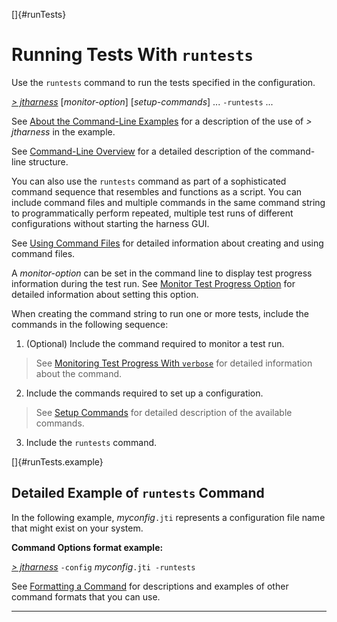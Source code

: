<!---
  $Id$

  Copyright (c) 2001, 2024, Oracle and/or its affiliates. All rights reserved.
  DO NOT ALTER OR REMOVE COPYRIGHT NOTICES OR THIS FILE HEADER.

  This code is free software; you can redistribute it and/or modify it
  under the terms of the GNU General Public License version 2 only, as
  published by the Free Software Foundation.  Oracle designates this
  particular file as subject to the "Classpath" exception as provided
  by Oracle in the LICENSE file that accompanied this code.

  This code is distributed in the hope that it will be useful, but WITHOUT
  ANY WARRANTY; without even the implied warranty of MERCHANTABILITY or
  FITNESS FOR A PARTICULAR PURPOSE.  See the GNU General Public License
  version 2 for more details (a copy is included in the LICENSE file that
  accompanied this code).

  You should have received a copy of the GNU General Public License version
  2 along with this work; if not, write to the Free Software Foundation,
  Inc., 51 Franklin St, Fifth Floor, Boston, MA 02110-1301 USA.

  Please contact Oracle, 500 Oracle Parkway, Redwood Shores, CA 94065 USA
  or visit www.oracle.com if you need additional information or have any
  questions.
-->

[]{#runTests}

# Running Tests With `runtests`

Use the `runtests` command to run the tests specified in the configuration.

[*\> jtharness*](aboutExamples.html) \[*monitor-option*\] \[*setup-commands*\] \... `-runtests` \...

See [About the Command-Line Examples](aboutExamples.html) for a description of the use of *\>
jtharness* in the example.

See [Command-Line Overview](commandLine.html) for a detailed description of the command-line
structure.

You can also use the `runtests` command as part of a sophisticated command sequence that resembles
and functions as a script. You can include command files and multiple commands in the same command
string to programmatically perform repeated, multiple test runs of different configurations without
starting the harness GUI.

See [Using Command Files](commandFile.html) for detailed information about creating and using
command files.

A *monitor-option* can be set in the command line to display test progress information during the
test run. See [Monitor Test Progress Option](verbose.html) for detailed information about setting
this option.

When creating the command string to run one or more tests, include the commands in the following
sequence:

1.  (Optional) Include the command required to monitor a test run.

> See [Monitoring Test Progress With `verbose`](verbose.html) for detailed information about the
> command.

2.  Include the commands required to set up a configuration.

> See [Setup Commands](setupCommands.html) for detailed description of the available commands.

3.  Include the `runtests` command.

[]{#runTests.example}

## Detailed Example of `runtests` Command

In the following example, *myconfig*`.jti` represents a configuration file name that might exist on
your system.

**Command Options format example:**

[*\> jtharness*](aboutExamples.html) `-config` *myconfig*`.jti -runtests`

See [Formatting a Command](formatCommands.html) for descriptions and examples of other command
formats that you can use.

----------------------------------------------------------------------------------------------------


